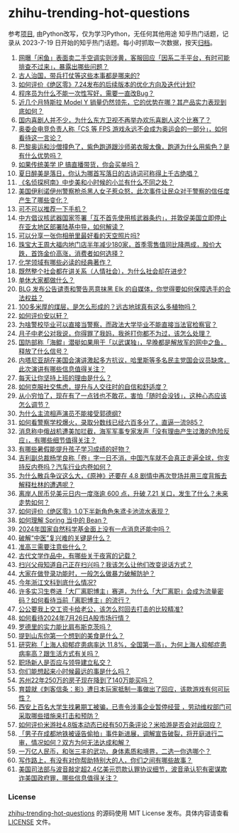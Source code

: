 # zhihu-trending-hot-questions
参考[项目](https://github.com/justjavac/zhihu-trending-hot-questions), 由Python改写，仅为学习Python，无任何其他用途
知乎热门话题，记录从 2023-7-19
日开始的知乎热门话题。每小时抓取一次数据，按天[归档](./data)。
<!-- BEGIN -->
<!-- 最后更新时间 2024-07-26 04:23:45.571767 -->
1. [网曝「闲鱼」表面卖二手空调实则涉黄，客服回应「因系二手平台，有时可能排查不过来」，暴露出哪些问题？](https://www.zhihu.com/question/662525682)
1. [古人治国，带兵打仗等这些本事都是哪来的?](https://www.zhihu.com/question/662310831)
1. [如何评价《绝区零》7.24发布的后续版本的优化方向及迭代计划?](https://www.zhihu.com/question/662480896)
1. [程序员为什么不能一次性写好，需要一直改Bug？](https://www.zhihu.com/question/629534956)
1. [近几个月特斯拉 Model Y 销量仍然领先，它的优势在哪？其产品实力表现到底如何？](https://www.zhihu.com/question/655715532)
1. [国内喜剧人并不少，为什么东方卫视不再举办欢乐喜剧人这个比赛了？](https://www.zhihu.com/question/643028509)
1. [奥委会电竞负责人称「CS 等 FPS 游戏永远不会成为奥运会的一部分」，如何看待这一言论？](https://www.zhihu.com/question/662469053)
1. [巴黎奥运和沙僧撞色了，紫色跑道跟沙师弟衣服太像，跑道为什么用紫色？是有什么优势吗？](https://www.zhihu.com/question/662525490)
1. [如果传统美学 IP 搞直播带货，你会买单吗？](https://www.zhihu.com/question/661964787)
1. [夏日醉美是落日，你认为哪首写落日的古诗词可称得上千古绝唱？](https://www.zhihu.com/question/662525692)
1. [《名侦探柯南》中步美和小时候的小兰有什么不同之处？](https://www.zhihu.com/question/312067338)
1. [美国伊利诺伊州警察枪杀黑人女子惹众怒，此次事件让民众对于警察的信任度产生了哪些变化？](https://www.zhihu.com/question/662441641)
1. [可不可以推荐一下手机？](https://www.zhihu.com/question/662494337)
1. [中方倡议核武器国家签署「互不首先使用核武器条约」，并敦促美国立即停止在亚太地区部署陆基中导，如何解读？](https://www.zhihu.com/question/662454061)
1. [可以分享一张你相册里最好看的天空照片吗?](https://www.zhihu.com/question/662472439)
1. [珠宝大王周大福内地门店半年减少180家，首季零售值同比降两成，股价大跌，首饰金价高涨，消费者如何选择？](https://www.zhihu.com/question/662529741)
1. [化学领域有哪些必读的经典著作？](https://www.zhihu.com/question/527498351)
1. [既然整个社会都在讲关系（人情社会），为什么社会却在进步?](https://www.zhihu.com/question/658536920)
1. [单休大家都做什么？](https://www.zhihu.com/question/662484549)
1. [BLG 发布公告谴责和警告恶意抹黑 Elk 的自媒体，你觉得要如何保障选手的合法权益？](https://www.zhihu.com/question/662538279)
1. [100多米厚的煤层，是怎么形成的？远古地球真有这么多植物吗？](https://www.zhihu.com/question/638922973)
1. [如何评价安以轩？](https://www.zhihu.com/question/61532074)
1. [为啥警校毕业可以直接当警察，而政法大学毕业不能直接当法官检察官？](https://www.zhihu.com/question/662417176)
1. [月子中老公对我说，你得罪了我妈，我爸打你都不为过，该怎么处理？](https://www.zhihu.com/question/662056090)
1. [国防部称「海鲲」潜艇如果用于「以武谋独」，早晚都是解放军的网中之鱼，释放了什么信号？](https://www.zhihu.com/question/662554816)
1. [内塔尼亚胡在美国会演讲激起多方抗议，哈里斯等多名民主党国会议员缺席，此次演讲有哪些信息值得关注？](https://www.zhihu.com/question/662536036)
1. [每天让你坚持上班的理由是什么？](https://www.zhihu.com/question/662548655)
1. [如何克服社交焦虑，提升与人交往时的自信和舒适度？](https://www.zhihu.com/question/662443629)
1. [从小穷怕了，现在有了一点钱也不敢花，害怕「随时会没钱」，这种心态应该怎么调节？](https://www.zhihu.com/question/662313477)
1. [为什么主流相声演员不能接受郭德纲?](https://www.zhihu.com/question/661949357)
1. [如何看警察学校爆火，录取分数线已经六百多分了，直逼一流985？](https://www.zhihu.com/question/662019683)
1. [消息称中俄战机遭美加拦截，海军军事专家发声「没有理由产生过激的危险反应」，有哪些细节值得关注？](https://www.zhihu.com/question/662566971)
1. [有哪些暑假能提升孩子学习成绩的好物？](https://www.zhihu.com/question/662478559)
1. [吉利副总裁杨学良称「卷」字一日不消，中国汽车就不会真正走遍全球，你支持反内卷吗？汽车行业内卷如何？](https://www.zhihu.com/question/661670544)
1. [为什么散兵争议这么大，《原神》还要在 4.8 剧情中再次登场并用三度背叛去解释杜林的遭遇呢？](https://www.zhihu.com/question/662315855)
1. [离岸人民币兑美元日内一度涨逾 600 点，升破 7.21 关口，发生了什么？未来走势如何？](https://www.zhihu.com/question/662553959)
1. [如何评价《绝区零》1.0下半新角色朱鸢卡池流水表现？](https://www.zhihu.com/question/662531306)
1. [如何理解 Spring 当中的 Bean？](https://www.zhihu.com/question/47220912)
1. [2024年国家自然科学基金面上没有一点消息还能中吗？](https://www.zhihu.com/question/662478253)
1. [破解“中医”复兴难的关键是什么？](https://www.zhihu.com/question/662256491)
1. [准高三需要注意些什么？](https://www.zhihu.com/question/662497577)
1. [古代文学作品中，有哪些关于夜宵的记载？](https://www.zhihu.com/question/661066888)
1. [扫兴父母知道自己正在扫兴吗？我该怎么让他们改变说话方式？](https://www.zhihu.com/question/641217713)
1. [大家在做登录功能时，一般怎么做暴力破解防护？](https://www.zhihu.com/question/662362474)
1. [今年浙江文科到底什么情况?](https://www.zhihu.com/question/662403528)
1. [许多实习生卷进「大厂离职博主」赛道，为什么「大厂离职」会成为流量密码？如何看待当前「离职博主」的流行？](https://www.zhihu.com/question/662539940)
1. [公公要我上交工资卡给老公，该怎么怼回去打击的比较精准?](https://www.zhihu.com/question/662216860)
1. [如何看待2024年7月26日A股市场行情？](https://www.zhihu.com/question/662524632)
1. [罗德里的实力能比肩布斯克茨吗？](https://www.zhihu.com/question/662541652)
1. [提到山东你第一个想到的美食是什么？](https://www.zhihu.com/question/662000506)
1. [研究称「上海人抑郁症患病率达 11.8%，全国第一高」，为何上海人抑郁症患病率高？跟生活方式有关吗？](https://www.zhihu.com/question/662583312)
1. [职场新人是否应与领导建立私交？](https://www.zhihu.com/question/660814100)
1. [你们能想起来小时候最远的事是什么吗？](https://www.zhihu.com/question/571251315)
1. [苏州22年250万的房子现在降到了140万能买吗？](https://www.zhihu.com/question/662400463)
1. [育碧就《刺客信条：影》遭日本玩家抵制一事做出了回应，该款游戏有何可玩性？](https://www.zhihu.com/question/662389640)
1. [西安上百名大学生找暑期工被骗，已责令涉事企业暂停经营 ，劳动维权部门可采取哪些措施来打击和预防？](https://www.zhihu.com/question/662446885)
1. [如何评价米游社4.8版本动态已经有50万条评论？米哈游是否会对此回应？](https://www.zhihu.com/question/662614616)
1. [「男子在成都地铁被诬告偷拍」事件新进展，调解宣告破裂，将开庭进行二审，情况如何？双方为何无法达成和解？](https://www.zhihu.com/question/662550610)
1. [一万亿人民币，和张三丰的武功，身体素质和境界，二选一你选哪个？](https://www.zhihu.com/question/662210150)
1. [写作路上，有没有对你帮助特别大的人，你们之间有哪些故事？](https://www.zhihu.com/question/484719497)
1. [美国司法部与波音敲定超2.4亿美元罚款认罪协议细节，波音承认犯有密谋欺诈美国政府罪，哪些信息值得关注？](https://www.zhihu.com/question/662529737)
<!-- END -->
### License
[zhihu-trending-hot-questions](https://github.com/yaogengzhu/zhihu-trending-hot-questions)
的源码使用 MIT License 发布。具体内容请查看 [LICENSE](./LICENSE) 文件。
